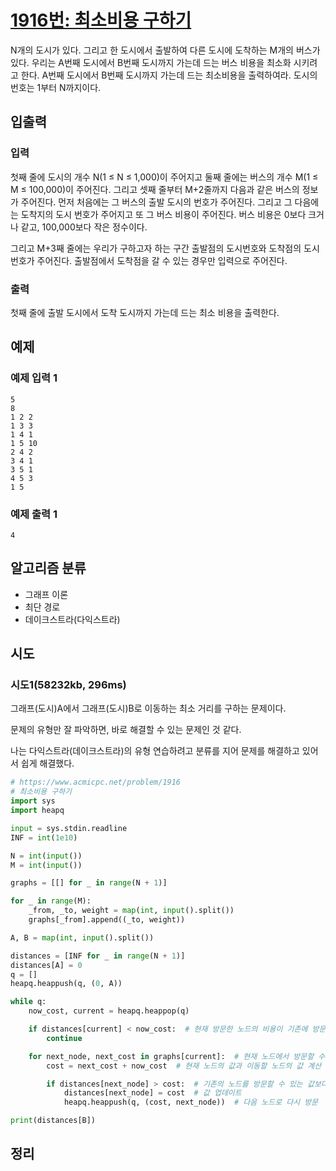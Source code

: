 # [1916번: 최소비용 구하기](https://www.acmicpc.net/problem/1916)

N개의 도시가 있다. 그리고 한 도시에서 출발하여 다른 도시에 도착하는 M개의 버스가 있다. 우리는 A번째 도시에서 B번째 도시까지 가는데 드는 버스 비용을 최소화 시키려고 한다. A번째 도시에서 B번째 도시까지
가는데 드는 최소비용을 출력하여라. 도시의 번호는 1부터 N까지이다.

## 입출력

### 입력

첫째 줄에 도시의 개수 N(1 ≤ N ≤ 1,000)이 주어지고 둘째 줄에는 버스의 개수 M(1 ≤ M ≤ 100,000)이 주어진다. 그리고 셋째 줄부터 M+2줄까지 다음과 같은 버스의 정보가 주어진다. 먼저
처음에는 그 버스의 출발 도시의 번호가 주어진다. 그리고 그 다음에는 도착지의 도시 번호가 주어지고 또 그 버스 비용이 주어진다. 버스 비용은 0보다 크거나 같고, 100,000보다 작은 정수이다.

그리고 M+3째 줄에는 우리가 구하고자 하는 구간 출발점의 도시번호와 도착점의 도시번호가 주어진다. 출발점에서 도착점을 갈 수 있는 경우만 입력으로 주어진다.

### 출력

첫째 줄에 출발 도시에서 도착 도시까지 가는데 드는 최소 비용을 출력한다.

## 예제

### 예제 입력 1

```text
5
8
1 2 2
1 3 3
1 4 1
1 5 10
2 4 2
3 4 1
3 5 1
4 5 3
1 5
```

### 예제 출력 1

```text
4
```

## 알고리즘 분류

- 그래프 이론
- 최단 경로
- 데이크스트라(다익스트라)

## 시도

### 시도1(58232kb, 296ms)

그래프(도시)A에서 그래프(도시)B로 이동하는 최소 거리를 구하는 문제이다.

문제의 유형만 잘 파악하면, 바로 해결할 수 있는 문제인 것 같다.

나는 다익스트라(데이크스트라)의 유형 연습하려고 분류를 지어 문제를 해결하고 있어서 쉽게 해결했다.

```python
# https://www.acmicpc.net/problem/1916
# 최소비용 구하기
import sys
import heapq

input = sys.stdin.readline
INF = int(1e10)

N = int(input())
M = int(input())

graphs = [[] for _ in range(N + 1)]

for _ in range(M):
    _from, _to, weight = map(int, input().split())
    graphs[_from].append((_to, weight))

A, B = map(int, input().split())

distances = [INF for _ in range(N + 1)]
distances[A] = 0
q = []
heapq.heappush(q, (0, A))

while q:
    now_cost, current = heapq.heappop(q)

    if distances[current] < now_cost:  # 현재 방문한 노드의 비용이 기존에 방문했던 노드들의 비용보다 값이 크면 continue
        continue

    for next_node, next_cost in graphs[current]:  # 현재 노드에서 방문할 수 있는 노드들에 대해 반복
        cost = next_cost + now_cost  # 현재 노드의 값과 이동할 노드의 값 계산

        if distances[next_node] > cost:  # 기존의 노드를 방문할 수 있는 값보다 이동해서 가는 값이 더 작으면
            distances[next_node] = cost  # 값 업데이트
            heapq.heappush(q, (cost, next_node))  # 다음 노드로 다시 방문

print(distances[B])
```

## 정리

